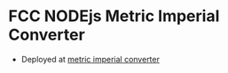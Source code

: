 # FCC NODEjs Metric Imperial Converter
-	 Deployed at [metric imperial converter](https://replit.com/@santiagomora3/boilerplate-project-metricimpconverter?v=1)
